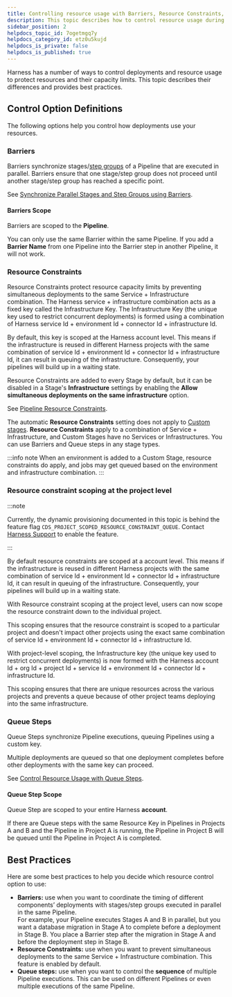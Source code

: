 ```yaml
---
title: Controlling resource usage with Barriers, Resource Constraints, and Queue steps
description: This topic describes how to control resource usage during Harness deployments.
sidebar_position: 2
helpdocs_topic_id: 7ogetmgq7y
helpdocs_category_id: etz0u5kujd
helpdocs_is_private: false
helpdocs_is_published: true
---
```


Harness has a number of ways to control deployments and resource usage to protect resources and their capacity limits. This topic describes their differences and provides best practices.

## Control Option Definitions

The following options help you control how deployments use your resources.

### Barriers

Barriers synchronize stages/[step groups](../x-platform-cd-features/cd-steps/step-groups.md) of a Pipeline that are executed in parallel. Barriers ensure that one stage/step group does not proceed until another stage/step group has reached a specific point.

See [Synchronize Parallel Stages and Step Groups using Barriers](./synchronize-deployments-using-barriers.md).

#### Barriers Scope

Barriers are scoped to the **Pipeline**.

You can only use the same Barrier within the same Pipeline. If you add a **Barrier Name** from one Pipeline into the Barrier step in another Pipeline, it will not work.

### Resource Constraints

Resource Constraints protect resource capacity limits by preventing simultaneous deployments to the same Service + Infrastructure combination. The Harness service + infrastructure combination acts as a fixed key called the Infrastructure Key. The Infrastructure Key (the unique key used to restrict concurrent deployments) is formed using a combination of Harness service Id + environment Id + connector Id + infrastructure Id. 

By default, this key is scoped at the Harness account level. This means if the infrastructure is reused in different Harness projects with the same combination of service Id + environment Id + connector Id + infrastructure Id, it can result in queuing of the infrastructure. Consequently, your pipelines will build up in a waiting state.

Resource Constraints are added to every Stage by default, but it can be disabled in a Stage's **Infrastructure** settings by enabling the **Allow simultaneous deployments on the same infrastructure** option.

See [Pipeline Resource Constraints](./deployment-resource-constraints.md).

The automatic **Resource Constraints** setting does not apply to [Custom stages](/docs/platform/pipelines/add-a-stage.md#add-a-custom-stage). **Resource Constraints** apply to a combination of Service + Infrastructure, and Custom Stages have no Services or Infrastructures. You can use Barriers and Queue steps in any stage types.

:::info note
When an environment is added to a Custom Stage, resource constraints do apply, and jobs may get queued based on the environment and infrastructure combination.
:::

### Resource constraint scoping at the project level

:::note

Currently, the dynamic provisioning documented in this topic is behind the feature flag `CDS_PROJECT_SCOPED_RESOURCE_CONSTRAINT_QUEUE`. Contact [Harness Support](mailto:support@harness.io) to enable the feature.

:::

By default resource constraints are scoped at a account level. This means if the infrastructure is reused in different Harness projects with the same combination of service Id + environment Id + connector Id + infrastructure Id, it can result in queuing of the infrastructure. Consequently, your pipelines will build up in a waiting state. 

With Resource constraint scoping at the project level, users can now scope the resource constraint down to the individual project. 

This scoping ensures that the resource constraint is scoped to a particular project and doesn't impact other projects using the exact same combination of service Id + environment Id + connector Id + infrastructure Id. 

With project-level scoping, the Infrastructure key (the unique key used to restrict concurrent deployments) is now formed with the Harness account Id + org Id + project Id + service Id + environment Id + connector Id + infrastructure Id. 

This scoping ensures that there are unique resources across the various projects and prevents a queue because of other project teams deploying into the same infrastructure.

### Queue Steps

Queue Steps synchronize Pipeline executions, queuing Pipelines using a custom key.

Multiple deployments are queued so that one deployment completes before other deployments with the same key can proceed.

See [Control Resource Usage with Queue Steps](./control-resource-usage-with-queue-steps.md).

#### Queue Step Scope

Queue Step are scoped to your entire Harness **account**.

If there are Queue steps with the same Resource Key in Pipelines in Projects A and B and the Pipeline in Project A is running, the Pipeline in Project B will be queued until the Pipeline in Project A is completed.

## Best Practices

Here are some best practices to help you decide which resource control option to use:

* **Barriers:** use when you want to coordinate the timing of different components’ deployments with stages/step groups executed in parallel in the same Pipeline.  
For example, your Pipeline executes Stages A and B in parallel, but you want a database migration in Stage A to complete before a deployment in Stage B. You place a Barrier step after the migration in Stage A and before the deployment step in Stage B.
* **Resource Constraints:** use when you want to prevent simultaneous deployments to the same Service + Infrastructure combination. This feature is enabled by default.
* **Queue steps:** use when you want to control the **sequence** of multiple Pipeline executions. This can be used on different Pipelines or even multiple executions of the same Pipeline.

